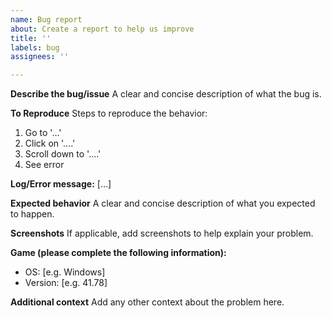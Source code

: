 ```yaml
---
name: Bug report
about: Create a report to help us improve
title: ''
labels: bug
assignees: ''

---
```


**Describe the bug/issue**
A clear and concise description of what the bug is.

**To Reproduce**
Steps to reproduce the behavior:
1. Go to '...'
2. Click on '....'
3. Scroll down to '....'
4. See error

**Log/Error message:**
[...]

**Expected behavior**
A clear and concise description of what you expected to happen.

**Screenshots**
If applicable, add screenshots to help explain your problem.

**Game (please complete the following information):**
 - OS: [e.g. Windows]
 - Version: [e.g. 41.78]

**Additional context**
Add any other context about the problem here.
